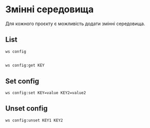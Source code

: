 # Змінні середовища

Для кожного проєкту є можливість додати змінні середовища.


## List

```shell
ws config
```

## 

```shell
ws config:get KEY
```


## Set config

```shell
ws config:set KEY=value KEY2=value2
```


## Unset config

```shell
ws config:unset KEY1 KEY2
```
